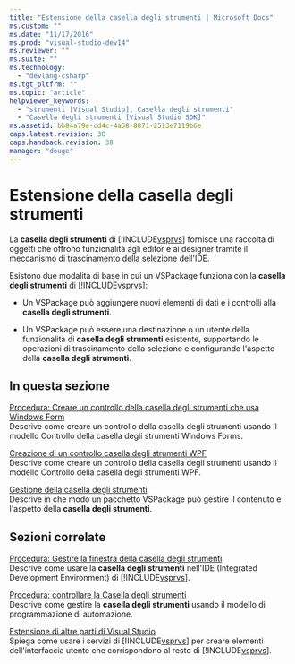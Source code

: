 ```yaml
---
title: "Estensione della casella degli strumenti | Microsoft Docs"
ms.custom: ""
ms.date: "11/17/2016"
ms.prod: "visual-studio-dev14"
ms.reviewer: ""
ms.suite: ""
ms.technology: 
  - "devlang-csharp"
ms.tgt_pltfrm: ""
ms.topic: "article"
helpviewer_keywords: 
  - "strumenti [Visual Studio], Casella degli strumenti"
  - "Casella degli strumenti [Visual Studio SDK]"
ms.assetid: bb84a79e-cd4c-4a58-8871-2513e7119b6e
caps.latest.revision: 38
caps.handback.revision: 38
manager: "douge"
---
```

# Estensione della casella degli strumenti
La **casella degli strumenti** di [!INCLUDE[vsprvs](../assembler/masm/includes/vsprvs_md.md)] fornisce una raccolta di oggetti che offrono funzionalità agli editor e ai designer tramite il meccanismo di trascinamento della selezione dell'IDE.  
  
 Esistono due modalità di base in cui un VSPackage funziona con la **casella degli strumenti** di [!INCLUDE[vsprvs](../assembler/masm/includes/vsprvs_md.md)]:  
  
-   Un VSPackage può aggiungere nuovi elementi di dati e i controlli alla **casella degli strumenti**.  
  
-   Un VSPackage può essere una destinazione o un utente della funzionalità di **casella degli strumenti** esistente, supportando le operazioni di trascinamento della selezione e configurando l'aspetto della **casella degli strumenti**.  
  
## In questa sezione  
 [Procedura: Creare un controllo della casella degli strumenti che usa Windows Form](../misc/how-to-create-a-toolbox-control-that-uses-windows-forms.md)  
 Descrive come creare un controllo della casella degli strumenti usando il modello Controllo della casella degli strumenti Windows Forms.  
  
 [Creazione di un controllo casella degli strumenti WPF](../Topic/Creating%20a%20WPF%20Toolbox%20Control.md)  
 Descrive come creare un controllo della casella degli strumenti usando il modello Controllo della casella degli strumenti WPF.  
  
 [Gestione della casella degli strumenti](../misc/managing-the-toolbox.md)  
 Descrive in che modo un pacchetto VSPackage può gestire il contenuto e l'aspetto della **casella degli strumenti**.  
  
## Sezioni correlate  
 [Procedura: Gestire la finestra della casella degli strumenti](http://msdn.microsoft.com/it-it/a022c3fe-298c-4a59-a48f-b050da90ebc2)  
 Descrive come usare la **casella degli strumenti** nell'IDE \(Integrated Development Environment\) di [!INCLUDE[vsprvs](../assembler/masm/includes/vsprvs_md.md)].  
  
 [Procedura: controllare la Casella degli strumenti](../Topic/How%20to:%20Control%20the%20Toolbox.md)  
 Descrive come gestire la **casella degli strumenti** usando il modello di programmazione di automazione.  
  
 [Estensione di altre parti di Visual Studio](../Topic/Extending%20Other%20Parts%20of%20Visual%20Studio.md)  
 Spiega come usare i servizi di [!INCLUDE[vsprvs](../assembler/masm/includes/vsprvs_md.md)] per creare elementi dell'interfaccia utente che corrispondono al resto di [!INCLUDE[vsprvs](../assembler/masm/includes/vsprvs_md.md)].